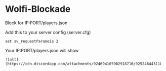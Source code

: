 # Wolfi-Blockade

Block for IP:PORT/players.json 


Add this to your server config (server.cfg)
```
set sv_requestParanoia 2
```

Your IP:PORT/players.json will show 
```
![alt](https://cdn.discordapp.com/attachments/924694105982918716/925246443118264351/unknown.png)
